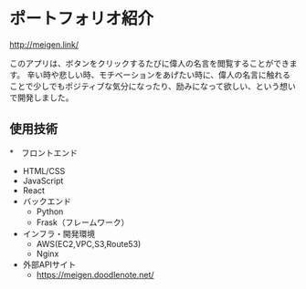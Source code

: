# ポートフォリオ紹介

http://meigen.link/

このアプリは、ボタンをクリックするたびに偉人の名言を閲覧することができます。
辛い時や悲しい時、モチベーションをあげたい時に、偉人の名言に触れることで少しでもポジティブな気分になったり、励みになって欲しい、という想いで開発しました。

## 使用技術
*　フロントエンド
  * HTML/CSS
  * JavaScript
  * React
* バックエンド
  * Python
  * Frask（フレームワーク）
* インフラ・開発環境
  * AWS(EC2,VPC,S3,Route53)
  * Nginx
* 外部APIサイト
  * https://meigen.doodlenote.net/
